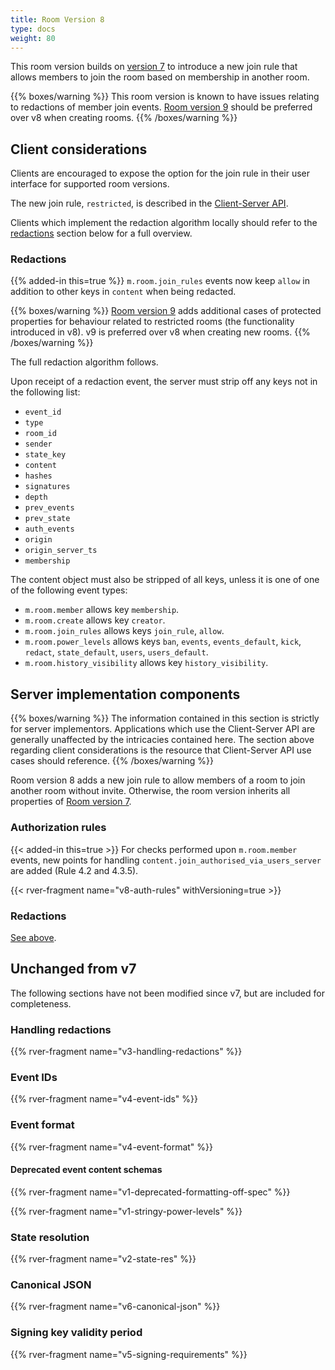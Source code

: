```yaml
---
title: Room Version 8
type: docs
weight: 80
---
```


This room version builds on [version 7](/rooms/v7) to introduce a new
join rule that allows members to join the room based on membership in
another room.

{{% boxes/warning %}}
This room version is known to have issues relating to redactions of member
join events. [Room version 9](/rooms/v9) should be preferred over v8 when
creating rooms.
{{% /boxes/warning %}}

## Client considerations

Clients are encouraged to expose the option for the join rule in their
user interface for supported room versions.

The new join rule, `restricted`, is described in the
[Client-Server API](/client-server-api/#restricted-rooms).

Clients which implement the redaction algorithm locally should refer to the
[redactions](#redactions) section below for a full overview.

### Redactions

{{% added-in this=true %}} `m.room.join_rules` events now keep `allow` in addition to other
keys in `content` when being redacted.

{{% boxes/warning %}}
[Room version 9](/rooms/v9) adds additional cases of protected properties for behaviour
related to restricted rooms (the functionality introduced in v8). v9 is preferred over
v8 when creating new rooms.
{{% /boxes/warning %}}

The full redaction algorithm follows.

Upon receipt of a redaction event, the server must strip off any keys
not in the following list:

-   `event_id`
-   `type`
-   `room_id`
-   `sender`
-   `state_key`
-   `content`
-   `hashes`
-   `signatures`
-   `depth`
-   `prev_events`
-   `prev_state`
-   `auth_events`
-   `origin`
-   `origin_server_ts`
-   `membership`

The content object must also be stripped of all keys, unless it is one
of one of the following event types:

-   `m.room.member` allows key `membership`.
-   `m.room.create` allows key `creator`.
-   `m.room.join_rules` allows keys `join_rule`, `allow`.
-   `m.room.power_levels` allows keys `ban`, `events`, `events_default`,
    `kick`, `redact`, `state_default`, `users`, `users_default`.
-   `m.room.history_visibility` allows key `history_visibility`.

## Server implementation components

{{% boxes/warning %}}
The information contained in this section is strictly for server
implementors. Applications which use the Client-Server API are generally
unaffected by the intricacies contained here. The section above
regarding client considerations is the resource that Client-Server API
use cases should reference.
{{% /boxes/warning %}}

Room version 8 adds a new join rule to allow members of a room to join another
room without invite. Otherwise, the room version inherits all properties of
[Room version 7](/rooms/v7).

### Authorization rules

{{< added-in this=true >}} For checks performed upon `m.room.member` events, new
points for handling `content.join_authorised_via_users_server` are added (Rule 4.2
and 4.3.5).

{{< rver-fragment name="v8-auth-rules" withVersioning=true >}}

### Redactions

[See above](#redactions).

## Unchanged from v7

The following sections have not been modified since v7, but are included for
completeness.

### Handling redactions

{{% rver-fragment name="v3-handling-redactions" %}}

### Event IDs

{{% rver-fragment name="v4-event-ids" %}}

### Event format

{{% rver-fragment name="v4-event-format" %}}

#### Deprecated event content schemas

{{% rver-fragment name="v1-deprecated-formatting-off-spec" %}}

{{% rver-fragment name="v1-stringy-power-levels" %}}

### State resolution

{{% rver-fragment name="v2-state-res" %}}

### Canonical JSON

{{% rver-fragment name="v6-canonical-json" %}}

### Signing key validity period

{{% rver-fragment name="v5-signing-requirements" %}}
